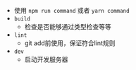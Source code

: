 - 使用 `npm run command` 或者 `yarn command`
- `build`
	- 检查是否能够通过类型检查等等
- `lint`
	- git add前使用，保证符合lint规则
- `dev`
	- 启动开发服务器
